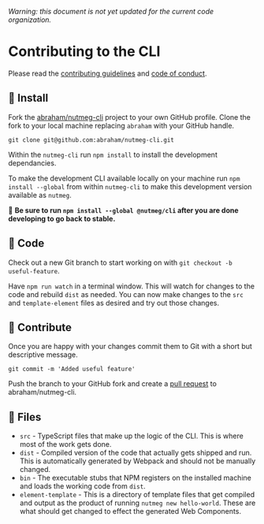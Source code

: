 _Warning: this document is not yet updated for the current code organization._

Contributing to the CLI
====

Please read the [contributing guidelines](https://github.com/abraham/nutmeg-cli/blob/master/CONTRIBUTING.md) and [code of conduct](https://github.com/abraham/nutmeg-cli/blob/master/CODE_OF_CONDUCT.md).

🔽 Install
----

Fork the [abraham/nutmeg-cli](https://github.com/abraham/nutmeg-cli) project to your own GitHub profile. Clone the fork to your local machine replacing `abraham` with your GitHub handle.

```
git clone git@github.com:abraham/nutmeg-cli.git
```

Within the `nutmeg-cli` run `npm install` to install the development dependancies.

To make the development CLI available locally on your machine run `npm install --global` from within `nutmeg-cli` to make this development version available as `nutmeg`.

🚧  **Be sure to run `npm install --global @nutmeg/cli` after you are done developing to go back to stable.**


🌱 Code
----

Check out a new Git branch to start working on with `git checkout -b useful-feature`.

Have `npm run watch` in a terminal window. This will watch for changes to the code and rebuild `dist` as needed. You can now make changes to the `src` and `template-element` files as desired and try out those changes.

🔼 Contribute
----

Once you are happy with your changes commit them to Git with a short but descriptive message.

```
git commit -m 'Added useful feature'
```

Push the branch to your GitHub fork and create a [pull request](https://github.com/abraham/nutmeg-cli/pulls) to abraham/nutmeg-cli.

📁 Files
----

* `src` - TypeScript files that make up the logic of the CLI. This is where most of the work gets done.
* `dist` - Compiled version of the code that actually gets shipped and run. This is automatically generated by Webpack and should not be manually changed.
* `bin` - The executable stubs that NPM registers on the installed machine and loads the working code from `dist`.
* `element-template` - This is a directory of template files that get compiled and output as the product of running `nutmeg new hello-world`. These are what should get changed to effect the generated Web Components.
